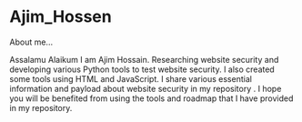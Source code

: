 # Ajim_Hossen
About me...





Assalamu Alaikum I am Ajim Hossain. Researching website security and developing various Python tools to  test website security. I also created some tools using HTML and JavaScript. I share various essential information and payload about website security in my repository . I hope you will be benefited  from using the tools and roadmap that I have provided in my repository. 
